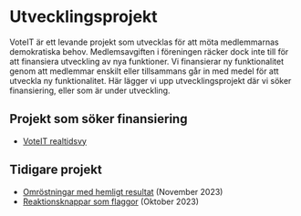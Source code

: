 # Utvecklingsprojekt

VoteIT är ett levande projekt som utvecklas för att möta medlemmarnas demokratiska behov. Medlemsavgiften i föreningen räcker dock inte till för att finansiera utveckling av nya funktioner. Vi finansierar ny funktionalitet genom att medlemmar enskilt eller tillsammans går in med medel för att utveckla ny funktionalitet. Här lägger vi upp utvecklingsprojekt där vi söker finansiering, eller som är under utveckling.

## Projekt som söker finansiering

- [VoteIT realtidsvy](realtidsvy.md)

## Tidigare projekt

- [Omröstningar med hemligt resultat](hemligt-resultat.md) (November 2023)
- [Reaktionsknappar som flaggor](flag-mode.md) (Oktober 2023)
